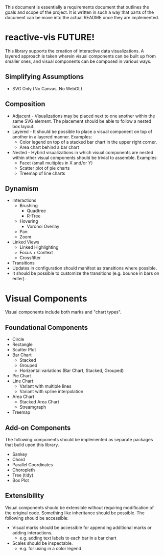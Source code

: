This document is essentially a requirements document that outlines the goals and scope of the project. It is written in such a way that parts of the document can be move into the actual README once they are implemented.

# reactive-vis FUTURE!

This library supports the creation of interactive data visualizations. A layered approach is taken wherein visual components can be built up from smaller ones, and visual components can be composed in various ways.

## Simplifying Assumptions

 * SVG Only (No Canvas, No WebGL)

## Composition

 * Adjacent - Visualizations may be placed next to one another within the same SVG element. The placement should be able to follow a nested box layout.
 * Layered - It should be possible to place a visual component on top of another in a layered manner. Examples:
   * Color legend on top of a stacked bar chart in the upper right corner.
   * Area chart behind a bar chart
 * Nested - Hybrid visualizations in which visual components are nested within other visual components should be trivial to assemble. Examples:
   * Facet (small multiples in X and/or Y)
   * Scatter plot of pie charts
   * Treemap of line charts

## Dynamism

 * Interactions
   * Brushing
     * Quadtree
     * R-Tree
   * Hovering
     * Voronoi Overlay
   * Pan
   * Zoom
 * Linked Views
   * Linked Highlighting
   * Focus + Context
   * Crossfilter
 * Transitions
  * Updates in configuration should manifest as transitions where possible.
  * It should be possible to customize the transitions (e.g. bounce in bars on enter).

# Visual Components

Visual components include both marks and "chart types".

## Foundational Components

 * Circle
 * Rectangle
 * Scatter Plot
 * Bar Chart
   * Stacked
   * Grouped
   * Horizontal variations (Bar Chart, Stacked, Grouped)
 * Pie Chart
 * Line Chart
   * Variant with multiple lines
   * Variant with spline interpolation
 * Area Chart
   * Stacked Area Chart
   * Streamgraph
 * Treemap

## Add-on Components

The following components should be implemented as separate packages that build upon this library.

 * Sankey
 * Chord
 * Parallel Coordinates
 * Choropleth
 * Tree (tidy)
 * Box Plot

## Extensibility

Visual components should be extensible without requiring modification of the original code. Something like inheritance should be possible. The following should be accessible:

 * Visual marks should be accessible for appending additional marks or adding interactions.
   * e.g. adding text labels to each bar in a bar chart
 * Scales should be inspectable.
   * e.g. for using in a color legend
